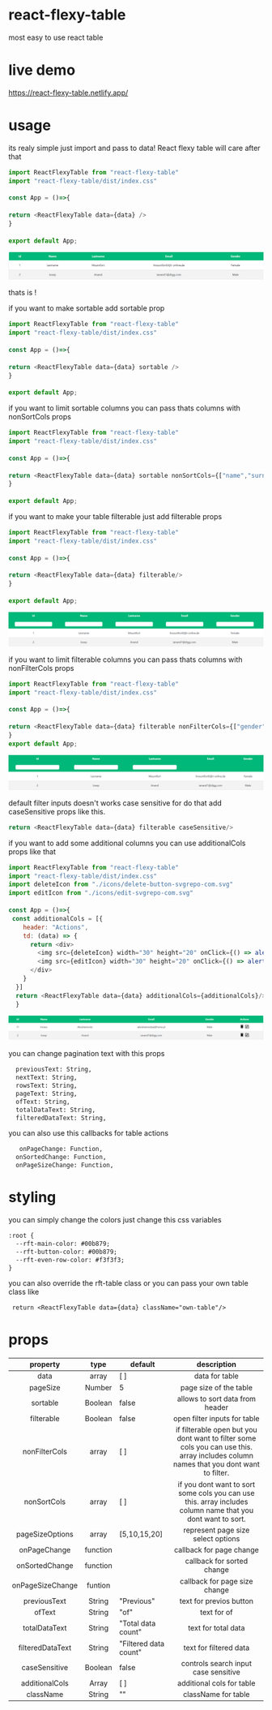 # react-flexy-table
most easy to use react table

# live demo

https://react-flexy-table.netlify.app/

# usage
its realy simple just import and pass to data! React flexy table will care after that

```js
import ReactFlexyTable from "react-flexy-table"
import "react-flexy-table/dist/index.css"

const App = ()=>{

return <ReactFlexyTable data={data} />
}

export default App;
```


<img src="https://github.com/CoderSau/react-flexy-table/blob/master/rft-images/data.png" />


thats is !

if you want to make sortable add sortable prop

```js
import ReactFlexyTable from "react-flexy-table"
import "react-flexy-table/dist/index.css"

const App = ()=>{

return <ReactFlexyTable data={data} sortable />
}

export default App;
```

if you want to limit sortable columns you can pass thats columns with nonSortCols props

```js
import ReactFlexyTable from "react-flexy-table"
import "react-flexy-table/dist/index.css"

const App = ()=>{

return <ReactFlexyTable data={data} sortable nonSortCols={["name","surname"]} />
}

export default App;
```


if you want to make your table filterable just add filterable props


```js
import ReactFlexyTable from "react-flexy-table"
import "react-flexy-table/dist/index.css"

const App = ()=>{

return <ReactFlexyTable data={data} filterable/>
}

export default App;
```

<img src="https://github.com/CoderSau/react-flexy-table/blob/master/rft-images/filter.png" />


if you want to limit filterable columns you can pass thats columns with nonFilterCols props

```js
import ReactFlexyTable from "react-flexy-table"
import "react-flexy-table/dist/index.css"

const App = ()=>{

return <ReactFlexyTable data={data} filterable nonFilterCols={["gender","email"]]/>
}
export default App;
```

<img src="https://github.com/CoderSau/react-flexy-table/blob/master/rft-images/nonFilterCols.png" />






default filter inputs doesn't works case sensitive for do that add caseSensitive props like this.

```js
return <ReactFlexyTable data={data} filterable caseSensitive/>
```

if you want to add some additional columns you can use additionalCols props like that

```js
import ReactFlexyTable from "react-flexy-table"
import "react-flexy-table/dist/index.css"
import deleteIcon from "./icons/delete-button-svgrepo-com.svg"
import editIcon from "./icons/edit-svgrepo-com.svg"

const App = ()=>{
 const additionalCols = [{
    header: "Actions",
    td: (data) => {
      return <div>
        <img src={deleteIcon} width="30" height="20" onClick={() => alert("this is delete for id " + data.id)} /> // delete icon
        <img src={editIcon} width="30" height="20" onClick={() => alert("this is edit for id " + data.id)} /> // edit icon
      </div>
    }
  }]
  return <ReactFlexyTable data={data} additionalCols={additionalCols}/>
  }
```

<img src="https://github.com/CoderSau/react-flexy-table/blob/master/rft-images/additionalCols.png" />



you can change pagination text with this props
```
  previousText: String,
  nextText: String,
  rowsText: String,
  pageText: String,
  ofText: String,
  totalDataText: String,
  filteredDataText: String,
```

you can also use this callbacks for table actions

```
   onPageChange: Function,
  onSortedChange: Function,
  onPageSizeChange: Function,
```

# styling

you can simply change the colors just change this css variables

```
:root {
  --rft-main-color: #00b879;
  --rft-button-color: #00b879;
  --rft-even-row-color: #f3f3f3;
}
```

you can also override the rft-table class or you can pass your own table class like

```
 return <ReactFlexyTable data={data} className="own-table"/>
```

# props


|     property     |   type   | default               |                                                              description                                                              |
|:----------------:|:--------:|-----------------------|:-------------------------------------------------------------------------------------------------------------------------------------:|
| data             | array    | [ ]                   | data for table                                                                                                                        |
| pageSize         | Number   | 5                     | page size of the table                                                                                                                |
| sortable         | Boolean  | false                 | allows to sort data from header                                                                                                       |
| filterable       | Boolean  | false                 | open filter inputs for table                                                                                                          |
| nonFilterCols    | array    | [ ]                   | if filterable open but you dont want to filter some cols you can use this.  array includes column names that you dont want to filter. |
| nonSortCols      | array    | [ ]                   | if you dont want to sort some cols you can use this. array includes column name that you dont want to sort.                           |
| pageSizeOptions  | array    | [5,10,15,20]          | represent page size select options                                                                                                    |
| onPageChange     | function |                       | callback for page change                                                                                                              |
| onSortedChange   | function |                       | callback for sorted change                                                                                                            |
| onPageSizeChange | funtion  |                       | callback for page size change                                                                                                         |
| previousText     | String   | "Previous"            | text for previos button                                                                                                               |
| ofText           | String   | "of"                  | text for of                                                                                                                           |
| totalDataText    | String   | "Total data count"    | text for total data                                                                                                                   |
| filteredDataText | String   | "Filtered data count" | text for filtered data                                                                                                                |
| caseSensitive    | Boolean  | false                 | controls search input case sensitive                                                                                                  |
| additionalCols   | Array    | [ ]                   | additional cols for table                                                                                                             |
| className        | String   | ""                    | className for table
